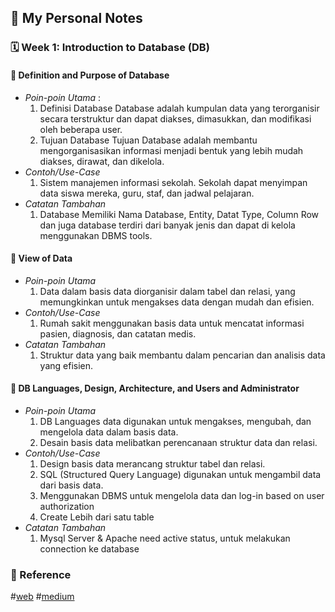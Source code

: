 ## 📘 My Personal Notes

### 🗓️ Week 1: Introduction to Database (DB)

#### 📍 Definition and Purpose of Database
- _Poin-poin Utama_ :
  1. Definisi Database
     Database adalah kumpulan data yang terorganisir secara terstruktur dan dapat diakses, dimasukkan, dan modifikasi oleh beberapa user.
  2. Tujuan Database
     Tujuan Database adalah membantu mengorganisasikan informasi menjadi bentuk yang lebih mudah diakses, dirawat, dan dikelola.
- _Contoh/Use-Case_
  1. Sistem manajemen informasi sekolah. Sekolah dapat menyimpan data siswa mereka, guru, staf, dan jadwal pelajaran.
- _Catatan Tambahan_
  1. Database Memiliki Nama Database, Entity, Datat Type, Column Row dan juga database terdiri dari banyak jenis dan dapat di kelola menggunakan DBMS tools.

#### 📍 View of Data
- _Poin-poin Utama_
  1. Data dalam basis data diorganisir dalam tabel dan relasi, yang memungkinkan untuk mengakses data dengan mudah dan efisien.
- _Contoh/Use-Case_
  1. Rumah sakit menggunakan basis data untuk mencatat informasi pasien, diagnosis, dan catatan medis.
- _Catatan Tambahan_
  1. Struktur data yang baik membantu dalam pencarian dan analisis data yang efisien.

#### 📍 DB Languages, Design, Architecture, and Users and Administrator
- _Poin-poin Utama_
  1. DB Languages data digunakan untuk mengakses, mengubah, dan mengelola data dalam basis data.
  2. Desain basis data melibatkan perencanaan struktur data dan relasi.
- _Contoh/Use-Case_
  1. Design basis data merancang struktur tabel dan relasi.
  2. SQL (Structured Query Language) digunakan untuk mengambil data dari basis data.
  3. Menggunakan DBMS untuk mengelola data dan log-in based on user authorization
  4. Create Lebih dari satu table
- _Catatan Tambahan_
  1. Mysql Server & Apache need active status, untuk melakukan connection ke database


### 📍 Reference
#[web]([https://github.com/](https://www.oracle.com/in/database/what-is-database/)https://www.oracle.com/in/database/what-is-database/)
#[medium](https://medium.com/@rifamartin/system-basis-data-persiapan-awal-89239616ee78)

